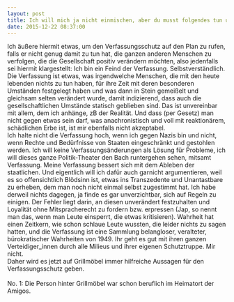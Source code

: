 ```yaml
---
layout: post
title: Ich will mich ja nicht einmischen, aber du musst folgendes tun und nur das ist richtig
date: 2015-12-22 08:37:00
---
```




Ich äußere hiermit etwas, um den Verfassungsschutz auf den Plan zu rufen, falls er nicht genug damit zu tun hat, die ganzen anderen Menschen zu verfolgen, die die Gesellschaft positiv verändern möchten, also jedenfalls sei hiermit klargestellt: Ich bin ein Feind der Verfassung. Selbstverständlich.<br>
Die Verfassung ist etwas, was irgendwelche Menschen, die mit den heute lebenden nichts zu tun haben, für ihre Zeit mit deren besonderen Umständen festgelegt haben und was dann in Stein gemeißelt und gleichsam selten verändert wurde, damit indizierend, dass auch die gesellschaftlichen Umstände statisch geblieben sind. Das ist unvereinbar mit allem, dem ich anhänge, zB der Realität.
Und dass (per Gesetz) man nicht gegen etwas sein darf, was anachronistisch und voll mit reaktionärem, schädlichen Erbe ist, ist mir ebenfalls nicht akzeptabel.<br> Ich halte nicht die Verfassung hoch, wenn ich gegen Nazis bin und nicht, wenn Rechte und Bedürfnisse von Staaten eingeschränkt und gestohlen werden. Ich will keine Verfassungsänderungen als Lösung für Probleme, ich will dieses ganze Politik-Theater den Bach runtergehen sehen, mitsamt Verfassung. Meine Verfassung bessert sich mit dem Ableben der staatlichen. Und eigentlich will ich dafür auch garnicht argumentieren, weil es so offensichtlich Blödsinn ist, etwas ins Transzedente und Unantastbare zu erheben, dem man noch nicht einmal selbst zugestimmt hat. Ich habe derweil nichts dagegen, ja finde es gar unverzichtbar, sich auf Regeln zu einigen. Der Fehler liegt darin, an diesen unverändert festzuhalten und Loyalität ohne Mitspracherecht zu fordern bzw. erpressen (Jap, so nennt man das, wenn man Leute einsperrt, die etwas kritisieren). Wahrheit hat einen Zeitkern, wie schon schlaue Leute wussten, die leider nichts zu sagen hatten, und die Verfassung ist eine Sammlung belangloser, veralteter, bürokratischer Wahrheiten von 1949. Ihr geht es gut mit ihren ganzen Verteidiger\_innen durch alle Milieus und ihrer eigenen Schutztruppe. Mir nicht.<br>
Daher wird es jetzt auf Grillmöbel immer hilfreiche Aussagen für den Verfassungsschutz geben.
<br><br>
No. 1: Die Person hinter Grillmöbel war schon beruflich im Heimatort der Amigos.
